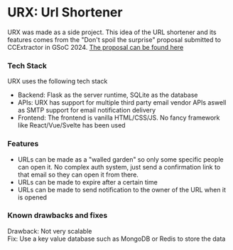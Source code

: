 # URX: Url Shortener
URX was made as a side project. This idea of the URL shortener and its features comes from the "Don't spoil the surprise" proposal submitted to CCExtractor in GSoC 2024.
[The proposal can be found here](https://ccextractor.org/public/gsoc/2022/urlshortener/)

### Tech Stack
URX uses the following tech stack
- Backend: Flask as the server runtime, SQLite as the database
- APIs: URX has support for multiple third party email vendor APIs aswell as SMTP support for email notification delivery
- Frontend: The frontend is vanilla HTML/CSS/JS. No fancy framework like React/Vue/Svelte has been used

### Features
- URLs can be made as a "walled garden" so only some specific people can open it. No complex auth system, just send a confirmation link to that email so they can open it from there.
- URLs can be made to expire after a certain time
- URLs can be made to send notification to the owner of the URL when it is opened

### Known drawbacks and fixes
Drawback: Not very scalable <br>
Fix: Use a key value database such as MongoDB or Redis to store the data

